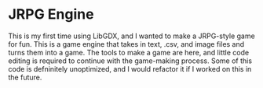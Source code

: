 # JRPG Engine

This is my first time using LibGDX, and I wanted to make a JRPG-style game for fun. This is a game engine that takes in text, .csv,
and image files and turns them into a game. The tools to make a game are here, and little code editing is required to continue with the game-making
process. Some of this code is defninitely unoptimized, and I would refactor it if I worked on this in the future.
